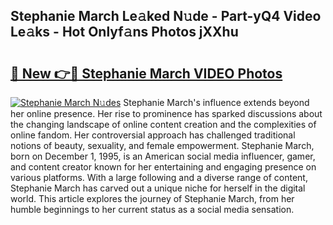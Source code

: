 ## Stephanie March Le𝚊ked N𝚞de - Part-yQ4 Video Le𝚊ks - Hot Onlyf𝚊ns Photos jXXhu

# <h2><a href="http://ab55027.deff.icu/?id=Stephanie+March">🔗 New 👉🔴 Stephanie March VIDEO Photos</a></h2>

[![Stephanie March N𝚞des](https://i.imgur.com/rIISA9y.gif)](http://ab55027.deff.icu/?id=Stephanie+March)
Stephanie March's influence extends beyond her online presence. Her rise to prominence has sparked discussions about the changing landscape of online content creation and the complexities of online fandom. Her controversial approach has challenged traditional notions of beauty, sexuality, and female empowerment. Stephanie March, born on December 1, 1995, is an American social media influencer, gamer, and content creator known for her entertaining and engaging presence on various platforms. With a large following and a diverse range of content, Stephanie March has carved out a unique niche for herself in the digital world. This article explores the journey of Stephanie March, from her humble beginnings to her current status as a social media sensation.
